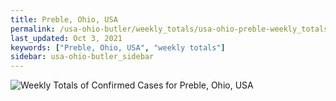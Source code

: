 ```yaml
---
title: Preble, Ohio, USA
permalink: /usa-ohio-butler/weekly_totals/usa-ohio-preble-weekly_totals.html
last_updated: Oct 3, 2021
keywords: ["Preble, Ohio, USA", "weekly totals"]
sidebar: usa-ohio-butler_sidebar
---
```


![Weekly Totals of Confirmed Cases for Preble, Ohio, USA](/covid_tracker/images/graphs/usa-ohio-preble-weekly_totals_graph.png)
